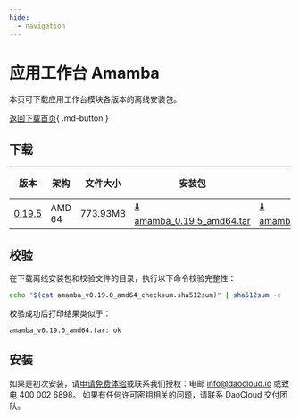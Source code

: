 ```yaml
---
hide:
  - navigation
---
```


# 应用工作台 Amamba

本页可下载应用工作台模块各版本的离线安装包。

[返回下载首页](../index.md){ .md-button }

## 下载

| 版本                                             | 架构 | 文件大小 | 安装包                                                                                                                             |  校验文件 | 更新日期      |
|------------------------------------------------| ----- |-------- |---------------------------------------------------------------------------------------------------------------------------------| ---------- |-----------|
| [0.19.5](../../amamba/intro/release-notes.md) | AMD 64 | 773.93MB | [:arrow_down: amamba_0.19.5_amd64.tar](https://qiniu-download-public.daocloud.io/DaoCloud_Enterprise/amamba_0.19.5_amd64.tar) | [:arrow_down: amamba_0.19.5_amd64_checksum.sha512sum](https://qiniu-download-public.daocloud.io/DaoCloud_Enterprise/amamba_0.19.5_amd64_checksum.sha512sum) | 2023-08-30 |

## 校验

在下载离线安装包和校验文件的目录，执行以下命令校验完整性：

```sh
echo "$(cat amamba_v0.19.0_amd64_checksum.sha512sum)" | sha512sum -c
```

校验成功后打印结果类似于：

```none
amamba_v0.19.0_amd64.tar: ok
```

## 安装

如果是初次安装，请[申请免费体验](../../dce/license0.md)或联系我们授权：电邮 info@daocloud.io 或致电 400 002 6898。
如果有任何许可密钥相关的问题，请联系 DaoCloud 交付团队。

